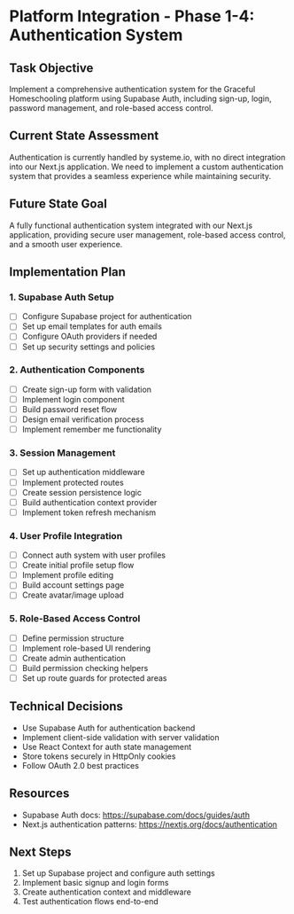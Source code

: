 # Platform Integration - Phase 1-4: Authentication System

## Task Objective
Implement a comprehensive authentication system for the Graceful Homeschooling platform using Supabase Auth, including sign-up, login, password management, and role-based access control.

## Current State Assessment
Authentication is currently handled by systeme.io, with no direct integration into our Next.js application. We need to implement a custom authentication system that provides a seamless experience while maintaining security.

## Future State Goal
A fully functional authentication system integrated with our Next.js application, providing secure user management, role-based access control, and a smooth user experience.

## Implementation Plan

### 1. Supabase Auth Setup
- [ ] Configure Supabase project for authentication
- [ ] Set up email templates for auth emails
- [ ] Configure OAuth providers if needed
- [ ] Set up security settings and policies

### 2. Authentication Components
- [ ] Create sign-up form with validation
- [ ] Implement login component
- [ ] Build password reset flow
- [ ] Design email verification process
- [ ] Implement remember me functionality

### 3. Session Management
- [ ] Set up authentication middleware
- [ ] Implement protected routes
- [ ] Create session persistence logic
- [ ] Build authentication context provider
- [ ] Implement token refresh mechanism

### 4. User Profile Integration
- [ ] Connect auth system with user profiles
- [ ] Create initial profile setup flow
- [ ] Implement profile editing
- [ ] Build account settings page
- [ ] Create avatar/image upload

### 5. Role-Based Access Control
- [ ] Define permission structure
- [ ] Implement role-based UI rendering
- [ ] Create admin authentication
- [ ] Build permission checking helpers
- [ ] Set up route guards for protected areas

## Technical Decisions
- Use Supabase Auth for authentication backend
- Implement client-side validation with server validation
- Use React Context for auth state management
- Store tokens securely in HttpOnly cookies
- Follow OAuth 2.0 best practices

## Resources
- Supabase Auth docs: https://supabase.com/docs/guides/auth
- Next.js authentication patterns: https://nextjs.org/docs/authentication

## Next Steps
1. Set up Supabase project and configure auth settings
2. Implement basic signup and login forms
3. Create authentication context and middleware
4. Test authentication flows end-to-end 
